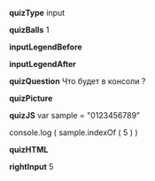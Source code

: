 ____quizType____
input

____quizBalls____
1

____inputLegendBefore____


____inputLegendAfter____


____quizQuestion____
Что будет в консоли ?

____quizPicture____


____quizJS____
var sample = "0123456789"

console.log (
    sample.indexOf ( 5 )
)

____quizHTML____


____rightInput____
5
